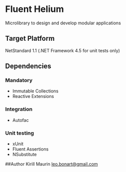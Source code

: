 # Fluent Helium 
Microlibrary to design and develop modular applications
## Target Platform
NetStandard 1.1 (.NET Framework 4.5 for unit tests only) 
## Dependencies
### Mandatory
* Immutable Collections
* Reactive Extensions
### Integration
* Autofac
### Unit testing
* xUnit
* Fluent Assertions
* NSubstitute

##Author
Kirill Maurin [leo.bonart@gmail.com](leo.bonart@gmail.com)
